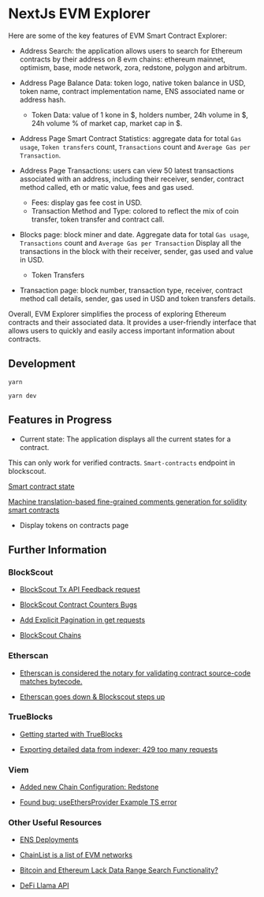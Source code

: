 # NextJs EVM Explorer

Here are some of the key features of EVM Smart Contract Explorer:

- Address Search: the application allows users to search for Ethereum contracts by their address on 8 evm chains: ethereum mainnet, optimism, base, mode network, zora, redstone, polygon and arbitrum.

- Address Page Balance Data: token logo, native token balance in USD, token name, contract implementation name, ENS associated name or address hash.

  - Token Data: value of 1 kone in $, holders number, 24h volume in $, 24h volume % of market cap, market cap in $.

- Address Page Smart Contract Statistics: aggregate data for total `Gas usage`, `Token transfers` count, `Transactions` count and `Average Gas per Transaction`.

- Address Page Transactions: users can view 50 latest transactions associated with an address, including their receiver, sender, contract method called, eth or matic value, fees and gas used.

  - Fees: display gas fee cost in USD.
  - Transaction Method and Type: colored to reflect the mix of coin transfer, token transfer and contract call.

- Blocks page: block miner and date. Aggregate data for total `Gas usage`, `Transactions` count and `Average Gas per Transaction` Display all the transactions in the block with their receiver, sender, gas used and value in USD.

  - Token Transfers

- Transaction page: block number, transaction type, receiver, contract method call details, sender, gas used in USD and token transfers details.

Overall, EVM Explorer simplifies the process of exploring Ethereum contracts and their associated data. It provides a user-friendly interface that allows users to quickly and easily access important information about contracts.

## Development

`yarn`

`yarn dev`

## Features in Progress

- Current state: The application displays all the current states for a contract.

This can only work for verified contracts. `Smart-contracts` endpoint in blockscout.

[Smart contract state](https://ethereum.stackexchange.com/questions/159456/extract-read-write-set-of-state-variables-from-a-smart-contract)

[Machine translation-based fine-grained comments generation for solidity smart contracts](https://www.sciencedirect.com/science/article/abs/pii/S0950584922001744)

- Display tokens on contracts page

## Further Information

### BlockScout

- [BlockScout Tx API Feedback request](https://blockscout.canny.io/feedback/p/what-is-the-meaning-behind-tx-api-outputs)

- [BlockScout Contract Counters Bugs](https://blockscout.canny.io/feedback/p/contract-counters-bugs)

- [Add Explicit Pagination in get requests](https://blockscout.canny.io/feature-requests/p/add-explicit-pagination-in-get-requests)

- [BlockScout Chains](https://www.blockscout.com/chains-and-projects)

### Etherscan

- [Etherscan is considered the notary for validating contract source-code matches bytecode.](https://x.com/dmihal/status/1791622407653904880)

- [Etherscan goes down & Blockscout steps up](https://www.blog.blockscout.com/blockscout-news-april-2024/)

### TrueBlocks

- [Getting started with TrueBlocks](https://github.com/TrueBlocks/trueblocks-core/issues/3700)

- [Exporting detailed data from indexer: 429 too many requests](https://github.com/TrueBlocks/trueblocks-core/issues/3703)

### Viem

- [Added new Chain Configuration: Redstone](https://github.com/wevm/viem/pull/2315)

- [Found bug: useEthersProvider Example TS error](https://github.com/wevm/wagmi/issues/3923)

### Other Useful Resources

- [ENS Deployments](https://docs.ens.domains/learn/deployments)

- [ChainList is a list of EVM networks](https://chainlist.org/)

- [Bitcoin and Ethereum Lack Data Range Search Functionality?](https://ingeun92.medium.com/bitcoin-and-ethereum-lack-data-range-search-functionality-41acfa1f5279)

- [DeFi Llama API](https://defillama.com/docs/api)
